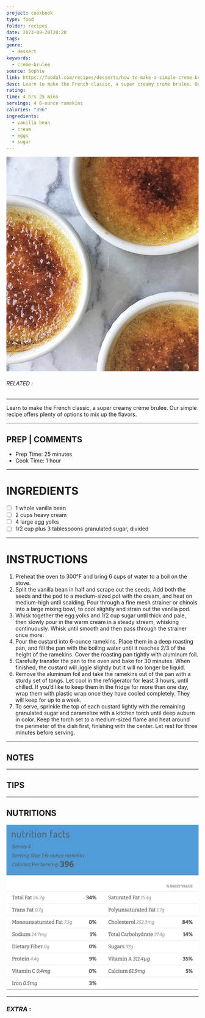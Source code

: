 ```yaml
---
project: cookbook
type: food
folder: recipes
date: 2023-09-20T20:28
tags: 
genre:
  - dessert
keywords:
  - creme-brulee
source: Sophie
link: https://foodal.com/recipes/desserts/how-to-make-a-simple-creme-brulee/
desc: Learn to make the French classic, a super creamy creme brulee. Our simple recipe offers plenty of options to mix up the flavors.
rating: 
time: 4 hrs 25 mins
servings: 4 6-ounce ramekins
calories: "396"
ingredients:
  - vanilla bean
  - cream
  - eggs
  - sugar
---
```


![IMAGE](image_270.png)

###### *RELATED* : 
---
Learn to make the French classic, a super creamy creme brulee. Our simple recipe offers plenty of options to mix up the flavors.

---
## PREP | COMMENTS

- Prep Time: 25 minutes
- Cook Time: 1 hour

---
# INGREDIENTS

- [ ] 1 whole vanilla bean
- [ ] 2 cups heavy cream
- [ ] 4 large egg yolks
- [ ] 1/2 cup plus 3 tablespoons granulated sugar, divided

---
# INSTRUCTIONS

1. Preheat the oven to 300°F and bring 6 cups of water to a boil on the stove.
2. Split the vanilla bean in half and scrape out the seeds. Add both the seeds and the pod to a medium-sized pot with the cream, and heat on medium-high until scalding. Pour through a fine mesh strainer or chinois into a large mixing bowl, to cool slightly and strain out the vanilla pod.
3. Whisk together the egg yolks and 1/2 cup sugar until thick and pale, then slowly pour in the warm cream in a steady stream, whisking continuously. Whisk until smooth and then pass through the strainer once more.
4. Pour the custard into 6-ounce ramekins. Place them in a deep roasting pan, and fill the pan with the boiling water until it reaches 2/3 of the height of the ramekins. Cover the roasting pan tightly with aluminum foil.
5. Carefully transfer the pan to the oven and bake for 30 minutes. When finished, the custard will jiggle slightly but it will no longer be liquid.
6. Remove the aluminum foil and take the ramekins out of the pan with a sturdy set of tongs. Let cool in the refrigerator for least 3 hours, until chilled. If you’d like to keep them in the fridge for more than one day, wrap them with plastic wrap once they have cooled completely. They will keep for up to a week.
7. To serve, sprinkle the top of each custard lightly with the remaining granulated sugar and caramelize with a kitchen torch until deep auburn in color. Keep the torch set to a medium-sized flame and heat around the perimeter of the dish first, finishing with the center. Let rest for three minutes before serving.

---
## NOTES



---
## TIPS



---
## NUTRITIONS

![IMAGE](image_269.png)


---
### *EXTRA* :



